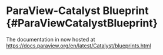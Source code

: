 ParaView-Catalyst Blueprint {#ParaViewCatalystBlueprint}
===========================

The documentation in now hosted at https://docs.paraview.org/en/latest/Catalyst/blueprints.html
